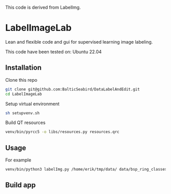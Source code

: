 This code is derived from LabelImg.

# LabelImageLab

Lean and flexible code and gui for supervised learning image labeling.

This code have been tested on: Ubuntu 22.04

## Installation

Clone this repo
````bash
git clone git@github.com:BalticSeabird/DataLabelAndEdit.git
cd LabelImageLab
````

Setup virtual environment
````bash
sh setupvenv.sh
````

Build QT resources
````bash
venv/bin/pyrcc5 -o libs/resources.py resources.qrc
````

## Usage
For example 
````bash
venv/bin/python3 labelImg.py /home/erik/tmp/data/ data/bsp_ring_classes.txt
````

## Build app

